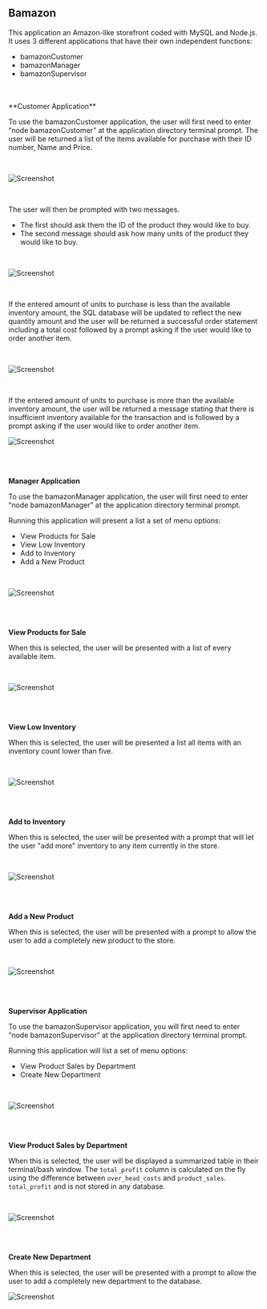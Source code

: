 ## Bamazon ##

This application an Amazon-like storefront coded with MySQL and Node.js.  It uses 3 different applications that have their own independent functions:


- bamazonCustomer
- bamazonManager
- bamazonSupervisor

<br />
<br />
**Customer Application**

To use the bamazonCustomer application, the user will first need to enter “node bamazonCustomer” at the application directory terminal prompt. The user will be returned a list of the items available for purchase with their ID number, Name and Price.

<br />

![Screenshot](/demo%20images/bamazonCustomer1.png)

<br />

The user will then be prompted with two messages.

- The first should ask them the ID of the product they would like to buy.
- The second message should ask how many units of the product they would like to buy.

<br />

![Screenshot](/demo%20images/bamazonCustomer2.png)

<br />

If the entered amount of units to purchase is less than the available inventory amount, the SQL database will be updated to reflect the new quantity amount and the user will be returned a successful order statement including a total cost followed by a prompt asking if the user would like to order another item.

<br />

![Screenshot](/demo%20images/bamazonCustomer3.png)

<br />

If the entered amount of units to purchase is more than the available inventory amount, the user will be returned a message stating that there is insufficient inventory available for the transaction and is followed by a prompt asking if the user would like to order another item.

![Screenshot](/demo%20images/bamazonCustomer4.png)

<br />
<br />

**Manager Application**

To use the bamazonManager application, the user will first need to enter “node bamazonManager” at the application directory terminal prompt.

Running this application will present a list a set of menu options:

- View Products for Sale
- View Low Inventory
- Add to Inventory
- Add a New Product

<br />

![Screenshot](/demo%20images/bamazonManager1.png)

<br />
<br />

**View Products for Sale**

When this is selected, the user will be presented with a list of every available item.

<br />

![Screenshot](/demo%20images/bamazonManager2.png)

<br />
<br />

**View Low Inventory**

When this is selected, the user will be presented a list all items with an inventory count lower than five.

<br />

![Screenshot](/demo%20images/bamazonManager3.png)

<br />
<br />

**Add to Inventory**

When this is selected, the user will be presented with a prompt that will let the user "add more" inventory to any item currently in the store.

<br />

![Screenshot](/demo%20images/bamazonManager4.png)

<br />
<br />

**Add a New Product**

When this is selected, the user will be presented with a prompt to allow the user to add a completely new product to the store.

<br />

![Screenshot](/demo%20images/bamazonManager5.png)

<br />
<br />

**Supervisor Application**

To use the bamazonSupervisor application, you will first need to enter “node bamazonSupervisor” at the application directory terminal prompt. 

Running this application will list a set of menu options:

- View Product Sales by Department
- Create New Department

<br />

![Screenshot](/demo%20images/bamazonSupervisor1.png)

<br />
<br />

**View Product Sales by Department**

When this is selected, the user will be displayed a summarized table in their terminal/bash window. The `total_profit` column is calculated on the fly using the difference between `over_head_costs` and `product_sales`. `total_profit` and is not stored in any database.

<br />

![Screenshot](/demo%20images/bamazonSupervisor2.png)

<br />
<br />

**Create New Department**

When this is selected, the user will be presented with a prompt to allow the user to add a completely new department to the database.

![Screenshot](/demo%20images/bamazonSupervisor3.png)










































